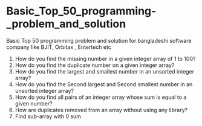 # Basic_Top_50_programming-_problem_and_solution
Basic Top 50 programming problem and solution for bangladeshi software company like BJIT, Orbitax , Entertech etc

1. How do you find the missing number in a given integer array of 1 to 100?
2. How do you find the duplicate number on a given integer array?
3. How do you find the largest and smallest number in an unsorted integer array?
4. How do you find the Second largest and Second smallest number in an unsorted integer array?
5. How do you find all pairs of an integer array whose sum is equal to a given number?
6. How are duplicates removed from an array without using any library?
7. Find sub-array with 0 sum